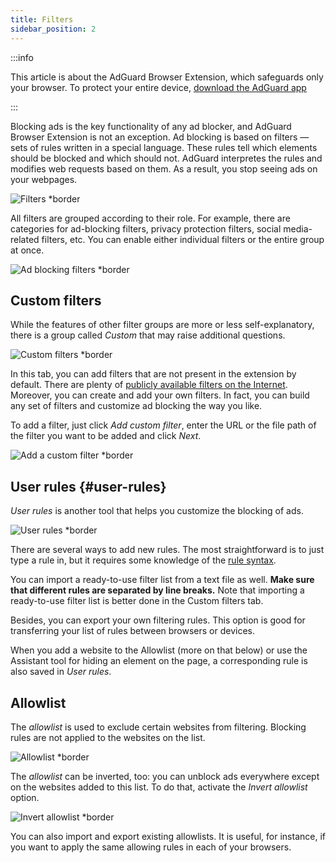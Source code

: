 ```yaml
---
title: Filters
sidebar_position: 2
---
```


:::info

This article is about the AdGuard Browser Extension, which safeguards only your browser. To protect your entire device, [download the AdGuard app](https://agrd.io/download-kb-adblock)

:::

Blocking ads is the key functionality of any ad blocker, and AdGuard Browser Extension is not an exception. Ad blocking is based on filters — sets of rules written in a special language. These rules tell which elements should be blocked and which should not. AdGuard interpretes the rules and modifies web requests based on them. As a result, you stop seeing ads on your webpages.

![Filters \*border](https://cdn.adtidy.org/content/Kb/ad_blocker/browser_extension/ad_blocker_browser_extension_filters.png)

All filters are grouped according to their role. For example, there are categories for ad-blocking filters, privacy protection filters, social media-related filters, etc. You can enable either individual filters or the entire group at once.

![Ad blocking filters \*border](https://cdn.adtidy.org/content/Kb/ad_blocker/browser_extension/ad_blocker_browser_extension_filters1.png)

## Custom filters

While the features of other filter groups are more or less self-explanatory, there is a group called _Custom_ that may raise additional questions.

![Custom filters \*border](https://cdn.adtidy.org/content/Kb/ad_blocker/browser_extension/ad_blocker_browser_extension_custom_filters.png)

In this tab, you can add filters that are not present in the extension by default. There are plenty of [publicly available filters on the Internet](https://filterlists.com). Moreover, you can create and add your own filters. In fact, you can build any set of filters and customize ad blocking the way you like.

To add a filter, just click _Add custom filter_, enter the URL or the file path of the filter you want to be added and click _Next_.

![Add a custom filter \*border](https://cdn.adtidy.org/content/Kb/ad_blocker/browser_extension/ad_blocker_browser_extension_custom_filters1.png)

## User rules {#user-rules}

_User rules_ is another tool that helps you customize the blocking of ads.

![User rules \*border](https://cdn.adtidy.org/content/Kb/ad_blocker/browser_extension/ad_blocker_browser_extension_user_rules.png)

There are several ways to add new rules. The most straightforward is to just type a rule in, but it requires some knowledge of the [rule syntax](/general/ad-filtering/create-own-filters).

You can import a ready-to-use filter list from a text file as well. **Make sure that different rules are separated by line breaks.** Note that importing a ready-to-use filter list is better done in the Custom filters tab.

Besides, you can export your own filtering rules. This option is good for transferring your list of rules between browsers or devices.

When you add a website to the Allowlist (more on that below) or use the Assistant tool for hiding an element on the page, a corresponding rule is also saved in _User rules_.

## Allowlist

The _allowlist_ is used to exclude certain websites from filtering. Blocking rules are not applied to the websites on the list.

![Allowlist \*border](https://cdn.adtidy.org/content/Kb/ad_blocker/browser_extension/ad_blocker_browser_extension_allowlist.png)

The _allowlist_ can be inverted, too: you can unblock ads everywhere except on the websites added to this list. To do that, activate the _Invert allowlist_ option.

![Invert allowlist \*border](https://cdn.adtidy.org/content/Kb/ad_blocker/browser_extension/ad_blocker_browser_extension_allowlist1.png)

You can also import and export existing allowlists. It is useful, for instance, if you want to apply the same allowing rules in each of your browsers.
